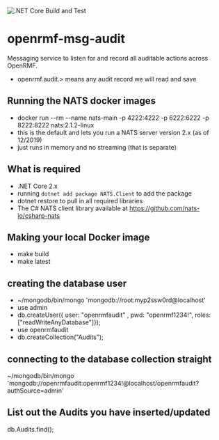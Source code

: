 ![.NET Core Build and Test](https://github.com/Cingulara/openrmf-msg-audit/workflows/.NET%20Core%20Build%20and%20Test/badge.svg)

# openrmf-msg-audit
Messaging service to listen for and record all auditable actions across OpenRMF.
* openrmf.audit.> means any audit record we will read and save

## Running the NATS docker images
* docker run --rm --name nats-main -p 4222:4222 -p 6222:6222 -p 8222:8222 nats:2.1.2-linux
* this is the default and lets you run a NATS server version 2.x (as of 12/2019)
* just runs in memory and no streaming (that is separate)

## What is required
* .NET Core 2.x
* running `dotnet add package NATS.Client` to add the package
* dotnet restore to pull in all required libraries
* The C# NATS client library available at https://github.com/nats-io/csharp-nats

## Making your local Docker image
* make build
* make latest

## creating the database user
* ~/mongodb/bin/mongo 'mongodb://root:myp2ssw0rd@localhost'
* use admin
* db.createUser({ user: "openrmfaudit" , pwd: "openrmf1234!", roles: ["readWriteAnyDatabase"]});
* use openrmfaudit
* db.createCollection("Audits");

## connecting to the database collection straight
~/mongodb/bin/mongo 'mongodb://openrmfaudit:openrmf1234!@localhost/openrmfaudit?authSource=admin'

## List out the Audits you have inserted/updated
db.Audits.find();

